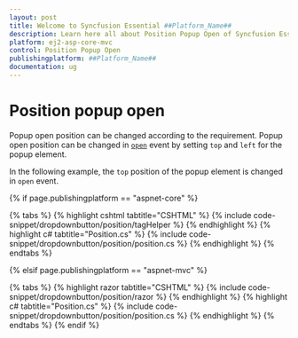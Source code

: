 ```yaml
---
layout: post
title: Welcome to Syncfusion Essential ##Platform_Name##
description: Learn here all about Position Popup Open of Syncfusion Essential ##Platform_Name## widgets based on HTML5 and jQuery.
platform: ej2-asp-core-mvc
control: Position Popup Open
publishingplatform: ##Platform_Name##
documentation: ug
---
```



# Position popup open

Popup open position can be changed according to the requirement. Popup open position can be changed in [`open`](https://help.syncfusion.com/cr/aspnetcore-js2/Syncfusion.EJ2.SplitButtons.DropDownButton.html#Syncfusion_EJ2_SplitButtons_DropDownButton_Open) event by setting `top` and `left` for the popup element.

In the following example, the `top` position of the popup element is changed in `open` event.

{% if page.publishingplatform == "aspnet-core" %}

{% tabs %}
{% highlight cshtml tabtitle="CSHTML" %}
{% include code-snippet/dropdownbutton/position/tagHelper %}
{% endhighlight %}
{% highlight c# tabtitle="Position.cs" %}
{% include code-snippet/dropdownbutton/position/position.cs %}
{% endhighlight %}
{% endtabs %}

{% elsif page.publishingplatform == "aspnet-mvc" %}

{% tabs %}
{% highlight razor tabtitle="CSHTML" %}
{% include code-snippet/dropdownbutton/position/razor %}
{% endhighlight %}
{% highlight c# tabtitle="Position.cs" %}
{% include code-snippet/dropdownbutton/position/position.cs %}
{% endhighlight %}
{% endtabs %}
{% endif %}

